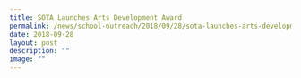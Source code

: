 ```yaml
---
title: SOTA Launches Arts Development Award
permalink: /news/school-outreach/2018/09/28/sota-launches-arts-development-award/
date: 2018-09-28
layout: post
description: ""
image: ""
---
```

